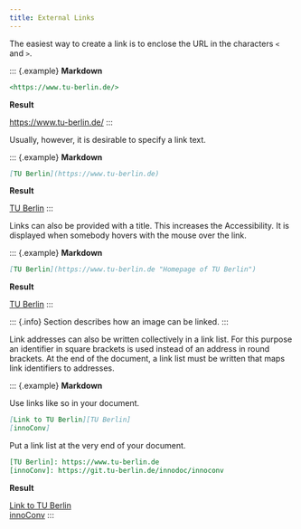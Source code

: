 ```yaml
---
title: External Links
---
```


The easiest way to create a link is to enclose the URL in the characters `<` and
`>`.

::: {.example}
**Markdown**

```markdown
<https://www.tu-berlin.de/>
```

**Result**

<https://www.tu-berlin.de/>
:::

Usually, however, it is desirable to specify a link text.

::: {.example}
**Markdown**

```markdown
[TU Berlin](https://www.tu-berlin.de)
```

**Result**

[TU Berlin](https://www.tu-berlin.de)
:::

Links can also be provided with a title. This increases the Accessibility.
It is displayed when somebody hovers with the mouse over the link.

::: {.example}
**Markdown**

```markdown
[TU Berlin](https://www.tu-berlin.de "Homepage of TU Berlin")
```

**Result**

[TU Berlin](https://www.tu-berlin.de "Homepage of TU Berlin")
:::

::: {.info}
Section [](/section/02-elements/04-media#images-as-link) describes
how an image can be linked.
:::

Link addresses can also be written collectively in a link list. For this
purpose an identifier in square brackets is used instead of an address in round
brackets. At the end of the document, a link list must be written that maps
link identifiers to addresses.

::: {.example}
**Markdown**

Use links like so in your document.

```markdown
[Link to TU Berlin][TU Berlin]  
[innoConv]
```

Put a link list at the very end of your document.

```markdown
[TU Berlin]: https://www.tu-berlin.de
[innoConv]: https://git.tu-berlin.de/innodoc/innoconv
```

**Result**

[Link to TU Berlin][TU Berlin]  
[innoConv]
:::

[TU Berlin]: https://www.tu-berlin.de
[innoConv]: https://git.tu-berlin.de/innodoc/innoconv
